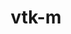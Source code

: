 ---
title: "vtk-m"
layout: cache
categories: [package, develop-2025-05-04]
meta: {"compilers": ["gcc@11.1.0", "gcc@11.4.0", "gcc@7.3.1", "gcc@7.5.0", "intel-oneapi-compilers@2025.1.0"], "num_specs": 20, "num_specs_by_stack": {"data-vis-sdk": 1, "e4s": 10, "e4s-neoverse-v2": 3, "e4s-oneapi": 2, "e4s-rocm-external": 2, "radiuss": 1, "radiuss-aws": 1, "root": 20}, "oss": ["amzn2", "ubuntu18.04", "ubuntu20.04", "ubuntu22.04"], "platforms": ["linux"], "stacks": ["data-vis-sdk", "e4s", "e4s-neoverse-v2", "e4s-oneapi", "e4s-rocm-external", "radiuss", "radiuss-aws", "root"], "targets": ["neoverse_v2", "x86_64_v3"], "versions": ["2.3.0"]}
spec_details: [{"compiler": "intel-oneapi-compilers@2025.1.0", "hash": "2r2sgqa6lhpffsty55ggnxmp4zod4yll", "os": "ubuntu22.04", "platform": "linux", "size": "-", "stacks": ["e4s-oneapi", "root"], "target": "x86_64_v3", "variants": ["~64bitids", "build_system=cmake", "build_type=Release", "~cuda", "+doubleprecision", "+examples", "+fpic", "generator=make", "~ipo", "~kokkos", "~logging", "+mpi", "+openmp", "+rendering", "~rocm", "~shared", "~sycl", "~tbb", "~testlib"], "versions": ["2.3.0"]}, {"compiler": "gcc@11.4.0", "hash": "2wtgz67lndcljze3n34q2inhpiuyid2o", "os": "ubuntu22.04", "platform": "linux", "size": "-", "stacks": ["e4s", "root"], "target": "x86_64_v3", "variants": ["~64bitids", "build_system=cmake", "build_type=Release", "+cuda", "cuda_arch:=90", "+cuda_native", "+doubleprecision", "+examples", "~fpic", "generator=make", "~ipo", "~kokkos", "~logging", "+mpi", "+openmp", "+rendering", "~rocm", "~shared", "~sycl", "~tbb", "~testlib"], "versions": ["2.3.0"]}, {"compiler": "gcc@11.4.0", "hash": "3idwp7f5oxnygdte3w6d2wz5qtgiv6g3", "os": "ubuntu22.04", "platform": "linux", "size": "-", "stacks": ["e4s-rocm-external", "root"], "target": "x86_64_v3", "variants": ["~64bitids", "amdgpu_target:=gfx90a", "build_system=cmake", "build_type=Release", "~cuda", "+doubleprecision", "+examples", "~fpic", "generator=make", "~ipo", "+kokkos", "~logging", "+mpi", "~openmp", "+rendering", "+rocm", "+shared", "~sycl", "~tbb", "~testlib"], "versions": ["2.3.0"]}, {"compiler": "gcc@11.4.0", "hash": "4mhznmc3ejl32jvr5jlqpryeewj3hogv", "os": "ubuntu22.04", "platform": "linux", "size": "-", "stacks": ["e4s", "root"], "target": "x86_64_v3", "variants": ["~64bitids", "build_system=cmake", "build_type=Release", "+cuda", "cuda_arch:=80", "+cuda_native", "+doubleprecision", "+examples", "~fpic", "generator=make", "~ipo", "~kokkos", "~logging", "+mpi", "+openmp", "+rendering", "~rocm", "~shared", "~sycl", "~tbb", "~testlib"], "versions": ["2.3.0"]}, {"compiler": "gcc@11.4.0", "hash": "7myht62gl5vxwkblkbzqmaahrqjyhzo4", "os": "ubuntu22.04", "platform": "linux", "size": "-", "stacks": ["e4s-rocm-external", "root"], "target": "x86_64_v3", "variants": ["~64bitids", "amdgpu_target:=gfx908", "build_system=cmake", "build_type=Release", "~cuda", "+doubleprecision", "+examples", "~fpic", "generator=make", "~ipo", "+kokkos", "~logging", "+mpi", "~openmp", "+rendering", "+rocm", "+shared", "~sycl", "~tbb", "~testlib"], "versions": ["2.3.0"]}, {"compiler": "gcc@11.1.0", "hash": "bu7shqbrbjqtjyoa6px5oaj46mv7ya26", "os": "ubuntu20.04", "platform": "linux", "size": "-", "stacks": ["data-vis-sdk", "root"], "target": "x86_64_v3", "variants": ["~64bitids", "build_system=cmake", "build_type=Release", "~cuda", "+doubleprecision", "+examples", "+fpic", "generator=make", "~ipo", "~kokkos", "~logging", "+mpi", "+openmp", "patches:=7cc9541", "+rendering", "~rocm", "+shared", "~sycl", "~tbb", "~testlib"], "versions": ["2.3.0"]}, {"compiler": "gcc@11.4.0", "hash": "g6kl4ikzuuk47aurbssikap2ktoiskve", "os": "ubuntu22.04", "platform": "linux", "size": "-", "stacks": ["e4s", "root"], "target": "x86_64_v3", "variants": ["~64bitids", "build_system=cmake", "build_type=Release", "+cuda", "cuda_arch:=90", "+cuda_native", "+doubleprecision", "+examples", "~fpic", "generator=make", "~ipo", "~kokkos", "~logging", "+mpi", "+openmp", "+rendering", "~rocm", "+shared", "~sycl", "~tbb", "~testlib"], "versions": ["2.3.0"]}, {"compiler": "gcc@7.5.0", "hash": "gravpm4mqoxf7whgb3j7mxah7fn4xntn", "os": "ubuntu18.04", "platform": "linux", "size": "-", "stacks": ["radiuss", "root"], "target": "x86_64_v3", "variants": ["~64bitids", "build_system=cmake", "build_type=Release", "~cuda", "+doubleprecision", "+examples", "+fpic", "generator=make", "~ipo", "~kokkos", "~logging", "~mpi", "+openmp", "+rendering", "~rocm", "~shared", "~sycl", "~tbb", "~testlib"], "versions": ["2.3.0"]}, {"compiler": "gcc@11.4.0", "hash": "ha74anbzmiqjcd3pgnmv645vjxwhgxyx", "os": "ubuntu22.04", "platform": "linux", "size": "-", "stacks": ["e4s-neoverse-v2", "root"], "target": "neoverse_v2", "variants": ["~64bitids", "build_system=cmake", "build_type=Release", "+cuda", "cuda_arch:=90", "+cuda_native", "+doubleprecision", "+examples", "~fpic", "generator=make", "~ipo", "~kokkos", "~logging", "+mpi", "+openmp", "+rendering", "~rocm", "~shared", "~sycl", "~tbb", "~testlib"], "versions": ["2.3.0"]}, {"compiler": "gcc@11.4.0", "hash": "jy7spscocaevynf4exg6itdoymhy3dbn", "os": "ubuntu22.04", "platform": "linux", "size": "-", "stacks": ["e4s", "root"], "target": "x86_64_v3", "variants": ["~64bitids", "amdgpu_target:=gfx90a", "build_system=cmake", "build_type=Release", "~cuda", "+doubleprecision", "+examples", "~fpic", "generator=make", "~ipo", "+kokkos", "~logging", "+mpi", "~openmp", "+rendering", "+rocm", "~shared", "~sycl", "~tbb", "~testlib"], "versions": ["2.3.0"]}, {"compiler": "intel-oneapi-compilers@2025.1.0", "hash": "lqueqxhcx5qxhzn3sctjogdhb26xzmuu", "os": "ubuntu22.04", "platform": "linux", "size": "-", "stacks": ["e4s-oneapi", "root"], "target": "x86_64_v3", "variants": ["~64bitids", "build_system=cmake", "build_type=Release", "~cuda", "+doubleprecision", "+examples", "~fpic", "generator=make", "~ipo", "~kokkos", "~logging", "+mpi", "~openmp", "+rendering", "~rocm", "~shared", "~sycl", "~tbb", "~testlib"], "versions": ["2.3.0"]}, {"compiler": "gcc@11.4.0", "hash": "nkqvttgcv5tmkgjk4mjrynx3lfzj2acu", "os": "ubuntu22.04", "platform": "linux", "size": "-", "stacks": ["e4s-neoverse-v2", "root"], "target": "neoverse_v2", "variants": ["~64bitids", "build_system=cmake", "build_type=Release", "~cuda", "+doubleprecision", "+examples", "+fpic", "generator=make", "~ipo", "~kokkos", "~logging", "+mpi", "+openmp", "+rendering", "~rocm", "+shared", "~sycl", "~tbb", "~testlib"], "versions": ["2.3.0"]}, {"compiler": "gcc@11.4.0", "hash": "pfzpeikj55i7ssbojyu75seqcoaxuncx", "os": "ubuntu22.04", "platform": "linux", "size": "-", "stacks": ["e4s", "root"], "target": "x86_64_v3", "variants": ["~64bitids", "build_system=cmake", "build_type=Release", "~cuda", "+doubleprecision", "+examples", "~fpic", "generator=make", "~ipo", "~kokkos", "~logging", "+mpi", "+openmp", "+rendering", "~rocm", "~shared", "~sycl", "~tbb", "~testlib"], "versions": ["2.3.0"]}, {"compiler": "gcc@11.4.0", "hash": "qpmcphpuknxd32mqduhjt3oumhrnvdyx", "os": "ubuntu22.04", "platform": "linux", "size": "-", "stacks": ["e4s", "root"], "target": "x86_64_v3", "variants": ["~64bitids", "amdgpu_target:=gfx90a", "build_system=cmake", "build_type=Release", "~cuda", "+doubleprecision", "+examples", "~fpic", "generator=make", "~ipo", "+kokkos", "~logging", "+mpi", "~openmp", "+rendering", "+rocm", "+shared", "~sycl", "~tbb", "~testlib"], "versions": ["2.3.0"]}, {"compiler": "gcc@11.4.0", "hash": "uegjyeculqbkg6f5lepgj3bhqo6wjj4y", "os": "ubuntu22.04", "platform": "linux", "size": "-", "stacks": ["e4s", "root"], "target": "x86_64_v3", "variants": ["~64bitids", "build_system=cmake", "build_type=Release", "~cuda", "+doubleprecision", "+examples", "+fpic", "generator=make", "~ipo", "~kokkos", "~logging", "+mpi", "+openmp", "patches:=7cc9541", "+rendering", "~rocm", "+shared", "~sycl", "~tbb", "~testlib"], "versions": ["2.3.0"]}, {"compiler": "gcc@11.4.0", "hash": "upv2tybtsxurdqw5ydklhuvzkvw5fl72", "os": "ubuntu22.04", "platform": "linux", "size": "-", "stacks": ["e4s", "root"], "target": "x86_64_v3", "variants": ["~64bitids", "build_system=cmake", "build_type=Release", "~cuda", "+doubleprecision", "+examples", "+fpic", "generator=make", "~ipo", "~kokkos", "~logging", "+mpi", "+openmp", "+rendering", "~rocm", "~shared", "~sycl", "~tbb", "~testlib"], "versions": ["2.3.0"]}, {"compiler": "gcc@11.4.0", "hash": "v7daqrla6q5co2xohok7co6i6cq7gucz", "os": "ubuntu22.04", "platform": "linux", "size": "-", "stacks": ["e4s", "root"], "target": "x86_64_v3", "variants": ["~64bitids", "build_system=cmake", "build_type=Release", "+cuda", "cuda_arch:=80", "+cuda_native", "+doubleprecision", "+examples", "~fpic", "generator=make", "~ipo", "~kokkos", "~logging", "+mpi", "+openmp", "+rendering", "~rocm", "+shared", "~sycl", "~tbb", "~testlib"], "versions": ["2.3.0"]}, {"compiler": "gcc@11.4.0", "hash": "w5gmrtvyjb3lxnwbpa2cecmjlyg6iqzs", "os": "ubuntu22.04", "platform": "linux", "size": "-", "stacks": ["e4s", "root"], "target": "x86_64_v3", "variants": ["~64bitids", "build_system=cmake", "build_type=Release", "~cuda", "+doubleprecision", "+examples", "~fpic", "generator=make", "~ipo", "~kokkos", "~logging", "+mpi", "+openmp", "patches:=7cc9541", "+rendering", "~rocm", "~shared", "~sycl", "~tbb", "~testlib"], "versions": ["2.3.0"]}, {"compiler": "gcc@7.3.1", "hash": "wcdrpvyjq6vkifbnjan4owozrlkaj3xg", "os": "amzn2", "platform": "linux", "size": "-", "stacks": ["radiuss-aws", "root"], "target": "x86_64_v3", "variants": ["~64bitids", "build_system=cmake", "build_type=Release", "~cuda", "+doubleprecision", "+examples", "+fpic", "generator=make", "~ipo", "~kokkos", "~logging", "+mpi", "+openmp", "+rendering", "~rocm", "~shared", "~sycl", "~tbb", "~testlib"], "versions": ["2.3.0"]}, {"compiler": "gcc@11.4.0", "hash": "wqas27s7dh224nvqumwxrlsh65gliaao", "os": "ubuntu22.04", "platform": "linux", "size": "-", "stacks": ["e4s-neoverse-v2", "root"], "target": "neoverse_v2", "variants": ["~64bitids", "build_system=cmake", "build_type=Release", "~cuda", "+doubleprecision", "+examples", "+fpic", "generator=make", "~ipo", "~kokkos", "~logging", "+mpi", "+openmp", "+rendering", "~rocm", "~shared", "~sycl", "~tbb", "~testlib"], "versions": ["2.3.0"]}]
---